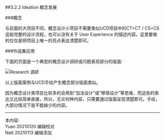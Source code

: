 ##3.2.2 Ideation 概念发展

###概念

与前面的大项目不同，概念设计小项目不需要类似UCD项目中的CT+CT / CS+CS 这般完整的设计流程，也可以没有关于 User Experience 的描述内容。这里要做的仅仅是把项目上唯一的亮点表达清楚即可。



###作品集应用

下面的页面是一个典型的概念设计调研或问题表现部分的版面:  

![Research 调研](http://kitpic.makebi.net/2021/idcd_02.jpg)

以上版面案例与UCD手绘产生概念部分版面类似。

因为概念设计类项目比较多的会用到“加法设计”或“移情设计”等思维，而这些的表达又比较简单直接，所以，无论何种内容，只需要通过版面呈现清楚即可。手绘，大部分情况下是不能缺少的内容。


---
本内容:  
Yuan 20210120 编辑校对  
Natt 20210113 编辑添加
